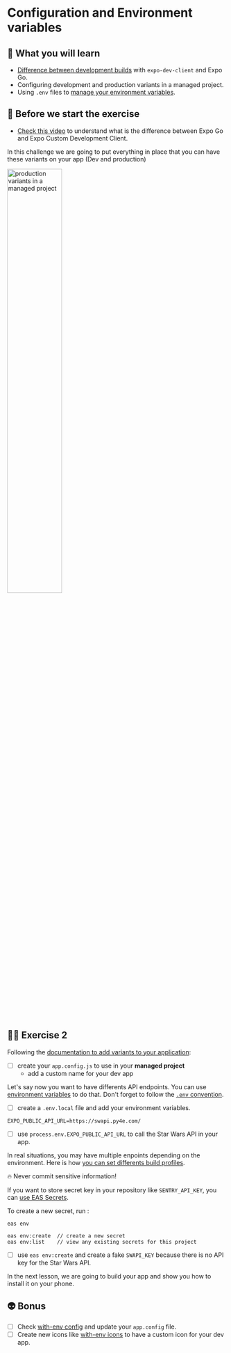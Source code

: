 # Configuration and Environment variables

## 📡 What you will learn

- [Difference between development builds](https://blog.expo.dev/development-builds-are-out-of-preview-7e5b1979f84b) with `expo-dev-client` and Expo Go.
- Configuring development and production variants in a managed project.
- Using `.env` files to [manage your environment variables](https://expo.dev/blog/what-are-environment-variables).

## 👾 Before we start the exercise

- [Check this video](https://www.youtube.com/watch?v=Iw8FAUftJFU) to understand what is the difference between Expo Go and Expo Custom Development Client.

In this challenge we are going to put everything in place that you can have these variants on your app (Dev and production)

<img src="https://raw.githubusercontent.com/flexbox/react-native-workshop/main/challenges/release/dev-prod-variant.jpeg" alt="production variants in a managed project" width="50%" height="50%" />

## 👨‍🚀 Exercise 2

Following the [documentation to add variants to your application](https://docs.expo.dev/build-reference/variants/#example-configuring-development-and-production-variants-in):

- [ ] create your `app.config.js` to use in your **managed project**
  - add a custom name for your dev app

Let's say now you want to have differents API endpoints. You can use [environment variables](https://docs.expo.dev/guides/environment-variables/) to do that. Don't forget to follow the [`.env` convention](https://github.com/bkeepers/dotenv/blob/c6e583a/README.md#what-other-env-files-can-i-use).

- [ ] create a `.env.local` file and add your environment variables.

```console
EXPO_PUBLIC_API_URL=https://swapi.py4e.com/
```

- [ ] use `process.env.EXPO_PUBLIC_API_URL` to call the Star Wars API in your app.

In real situations, you may have multiple enpoints depending on the environment. Here is how [you can set differents build profiles](https://docs.expo.dev/build-reference/variables/#setting-plaintext-environment-variables-in-easjson).

🔥 Never commit sensitive information!

If you want to store secret key in your repository like `SENTRY_API_KEY`, you can [use EAS Secrets](https://docs.expo.dev/build-reference/variables/#using-secrets-in-environment-variables).

To create a new secret, run :

```console
eas env
```

```console
eas env:create  // create a new secret
eas env:list    // view any existing secrets for this project
```

- [ ] use `eas env:create` and create a fake `SWAPI_KEY` because there is no API key for the Star Wars API.

In the next lesson, we are going to build your app and show you how to install it on your phone.

## 👽 Bonus

- [ ] Check [with-env config](https://github.com/betomoedano/with-environments/blob/main/app.config.ts) and update your `app.config` file.
- [ ] Create new icons like [with-env icons](https://github.com/betomoedano/with-environments/tree/main/assets/images/icons) to have a custom icon for your dev app.
